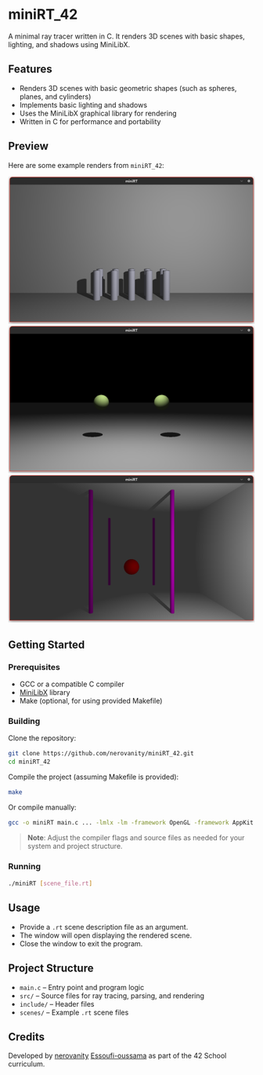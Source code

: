 # miniRT_42

A minimal ray tracer written in C. It renders 3D scenes with basic shapes, lighting, and shadows using MiniLibX.

## Features

- Renders 3D scenes with basic geometric shapes (such as spheres, planes, and cylinders)
- Implements basic lighting and shadows
- Uses the MiniLibX graphical library for rendering
- Written in C for performance and portability

## Preview

Here are some example renders from `miniRT_42`:

![cylinder Render](preview/cyl.png)
![sphere Render](preview/two_spheres.png)
![scene Render](preview/room.png)

## Getting Started

### Prerequisites

- GCC or a compatible C compiler
- [MiniLibX](https://harm-smits.github.io/42docs/libs/minilibx) library
- Make (optional, for using provided Makefile)

### Building

Clone the repository:

```sh
git clone https://github.com/nerovanity/miniRT_42.git
cd miniRT_42
```

Compile the project (assuming Makefile is provided):

```sh
make
```

Or compile manually:

```sh
gcc -o miniRT main.c ... -lmlx -lm -framework OpenGL -framework AppKit
```

> **Note**: Adjust the compiler flags and source files as needed for your system and project structure.

### Running

```sh
./miniRT [scene_file.rt]
```

## Usage

- Provide a `.rt` scene description file as an argument.
- The window will open displaying the rendered scene.
- Close the window to exit the program.

## Project Structure

- `main.c` – Entry point and program logic
- `src/` – Source files for ray tracing, parsing, and rendering
- `include/` – Header files
- `scenes/` – Example `.rt` scene files

## Credits

Developed by [nerovanity](https://github.com/nerovanity) [Essoufi-oussama](https://github.com/Essoufi-oussama) as part of the 42 School curriculum.